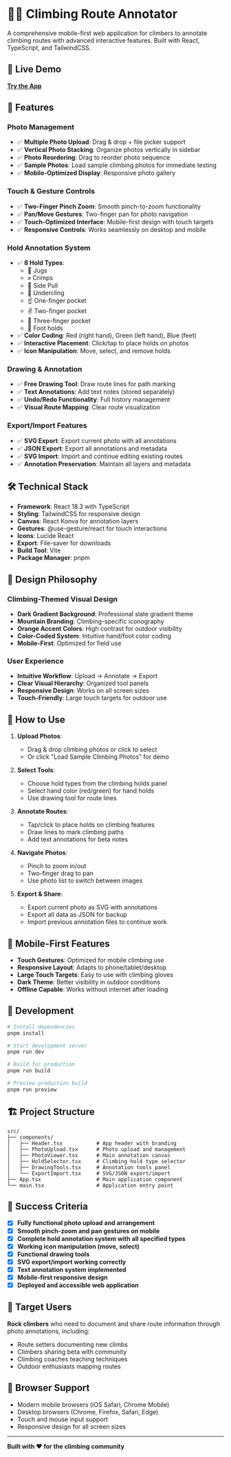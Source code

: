 # 🧗‍♂️ Climbing Route Annotator

A comprehensive mobile-first web application for climbers to annotate climbing routes with advanced interactive features. Built with React, TypeScript, and TailwindCSS.

## 🚀 Live Demo

**[Try the App](https://x9d7kbt54o.space.minimax.io)**

## 📱 Features

### Photo Management
- ✅ **Multiple Photo Upload**: Drag & drop + file picker support
- ✅ **Vertical Photo Stacking**: Organize photos vertically in sidebar
- ✅ **Photo Reordering**: Drag to reorder photo sequence
- ✅ **Sample Photos**: Load sample climbing photos for immediate testing
- ✅ **Mobile-Optimized Display**: Responsive photo gallery

### Touch & Gesture Controls
- ✅ **Two-Finger Pinch Zoom**: Smooth pinch-to-zoom functionality
- ✅ **Pan/Move Gestures**: Two-finger pan for photo navigation
- ✅ **Touch-Optimized Interface**: Mobile-first design with touch targets
- ✅ **Responsive Controls**: Works seamlessly on desktop and mobile

### Hold Annotation System
- ✅ **8 Hold Types**: 
  - 🤲 Jugs
  - ✊ Crimps
  - 👋 Side Pull
  - 🙌 Undercling
  - ☝️ One-finger pocket
  - ✌️ Two-finger pocket
  - 🤟 Three-finger pocket
  - 🦶 Foot holds
- ✅ **Color Coding**: Red (right hand), Green (left hand), Blue (feet)
- ✅ **Interactive Placement**: Click/tap to place holds on photos
- ✅ **Icon Manipulation**: Move, select, and remove holds

### Drawing & Annotation
- ✅ **Free Drawing Tool**: Draw route lines for path marking
- ✅ **Text Annotations**: Add text notes (stored separately)
- ✅ **Undo/Redo Functionality**: Full history management
- ✅ **Visual Route Mapping**: Clear route visualization

### Export/Import Features
- ✅ **SVG Export**: Export current photo with all annotations
- ✅ **JSON Export**: Export all annotations and metadata
- ✅ **SVG Import**: Import and continue editing existing routes
- ✅ **Annotation Preservation**: Maintain all layers and metadata

## 🛠️ Technical Stack

- **Framework**: React 18.3 with TypeScript
- **Styling**: TailwindCSS for responsive design
- **Canvas**: React Konva for annotation layers
- **Gestures**: @use-gesture/react for touch interactions
- **Icons**: Lucide React
- **Export**: File-saver for downloads
- **Build Tool**: Vite
- **Package Manager**: pnpm

## 🎨 Design Philosophy

### Climbing-Themed Visual Design
- **Dark Gradient Background**: Professional slate gradient theme
- **Mountain Branding**: Climbing-specific iconography
- **Orange Accent Colors**: High contrast for outdoor visibility
- **Color-Coded System**: Intuitive hand/foot color coding
- **Mobile-First**: Optimized for field use

### User Experience
- **Intuitive Workflow**: Upload → Annotate → Export
- **Clear Visual Hierarchy**: Organized tool panels
- **Responsive Design**: Works on all screen sizes
- **Touch-Friendly**: Large touch targets for outdoor use

## 📖 How to Use

1. **Upload Photos**: 
   - Drag & drop climbing photos or click to select
   - Or click "Load Sample Climbing Photos" for demo

2. **Select Tools**:
   - Choose hold types from the climbing holds panel
   - Select hand color (red/green) for hand holds
   - Use drawing tool for route lines

3. **Annotate Routes**:
   - Tap/click to place holds on climbing features
   - Draw lines to mark climbing paths
   - Add text annotations for beta notes

4. **Navigate Photos**:
   - Pinch to zoom in/out
   - Two-finger drag to pan
   - Use photo list to switch between images

5. **Export & Share**:
   - Export current photo as SVG with annotations
   - Export all data as JSON for backup
   - Import previous annotation files to continue work

## 🎯 Mobile-First Features

- **Touch Gestures**: Optimized for mobile climbing use
- **Responsive Layout**: Adapts to phone/tablet/desktop
- **Large Touch Targets**: Easy to use with climbing gloves
- **Dark Theme**: Better visibility in outdoor conditions
- **Offline Capable**: Works without internet after loading

## 🔧 Development

```bash
# Install dependencies
pnpm install

# Start development server
pnpm run dev

# Build for production
pnpm run build

# Preview production build
pnpm run preview
```

## 🏗️ Project Structure

```
src/
├── components/
│   ├── Header.tsx           # App header with branding
│   ├── PhotoUpload.tsx      # Photo upload and management
│   ├── PhotoViewer.tsx      # Main annotation canvas
│   ├── HoldSelector.tsx     # Climbing hold type selector
│   ├── DrawingTools.tsx     # Annotation tools panel
│   └── ExportImport.tsx     # SVG/JSON export/import
├── App.tsx                  # Main application component
└── main.tsx                 # Application entry point
```

## 🎉 Success Criteria

- [x] **Fully functional photo upload and arrangement**
- [x] **Smooth pinch-zoom and pan gestures on mobile**
- [x] **Complete hold annotation system with all specified types**
- [x] **Working icon manipulation (move, select)**
- [x] **Functional drawing tools**
- [x] **SVG export/import working correctly**
- [x] **Text annotation system implemented**
- [x] **Mobile-first responsive design**
- [x] **Deployed and accessible web application**

## 🌟 Target Users

**Rock climbers** who need to document and share route information through photo annotations, including:
- Route setters documenting new climbs
- Climbers sharing beta with community
- Climbing coaches teaching techniques
- Outdoor enthusiasts mapping routes

## 📱 Browser Support

- Modern mobile browsers (iOS Safari, Chrome Mobile)
- Desktop browsers (Chrome, Firefox, Safari, Edge)
- Touch and mouse input support
- Responsive design for all screen sizes

---

**Built with ❤️ for the climbing community**
